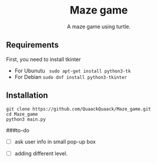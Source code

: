 <div align='center'> 
<h1 align='center'> Maze game </h1>
<p>A maze game using turtle.</p>
</div>

## Requirements
First, you need to install tkinter
+ For Ubunutu
``` sudo apt-get install python3-tk```
+ For Debian 
```sudo dnf install python3-tkinter```

## Installation 
``` 
git clone https://github.com/QuaackQuaack/Maze_game.git 
cd Maze_game
python3 main.py
```
###to-do
- [ ] ask user info in small pop-up box 
- [ ] adding different level.

